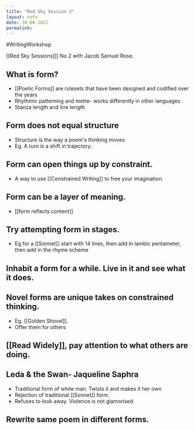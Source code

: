 ```yaml
---
title: "Red Sky Session 2"
layout: note
date: 28-08-2022
permalink:
---
```


#WritingWorkshop 

[[Red Sky Sessions]]] No 2 with Jacob Samuel Rose.

## What is form?
- [[Poetic Forms]] are rulesets that have been designed and codified over the years
- Rhythmic patterning and metre- works differently in other languages 
- Stanza length and line length

## Form does not equal structure

-   Structure is the way a poem's thinking moves
-   Eg. A turn is a shift in trajectory.

## Form can open things up by constraint.
- A way to use [[Constrained Writing]] to free your imagination.

## Form can be a layer of meaning.
- [[form reflects content]]

## Try attempting form in stages.

-   Eg  for a [[Sonnet]] start with 14 lines, then add in Iambic pentameter, then add in the rhyme scheme

## Inhabit a form for a while. Live in it and see what it does.

## Novel forms are unique takes on constrained thinking.
- Eg. [[Golden Shovel]].
- Offer them for others

## [[Read Widely]], pay attention to what others are doing.

## Leda & the Swan- Jaqueline Saphra

-   Traditional form of white man. Twists it and makes it her own
-   Rejection of traditional [[Sonnet]] form.
-   Refuses to look away. Violence is not glamorised.

## Rewrite same poem in different forms.


